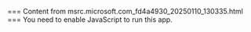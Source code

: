 === Content from msrc.microsoft.com_fd4a4930_20250110_130335.html ===
You need to enable JavaScript to run this app.
